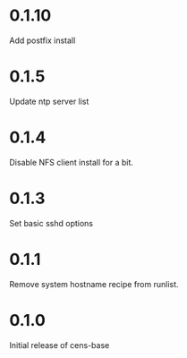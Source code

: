 # 0.1.10

Add postfix install

# 0.1.5

Update ntp server list

# 0.1.4

Disable NFS client install for a bit.

# 0.1.3

Set basic sshd options

# 0.1.1

Remove system hostname recipe from runlist.

# 0.1.0

Initial release of cens-base
